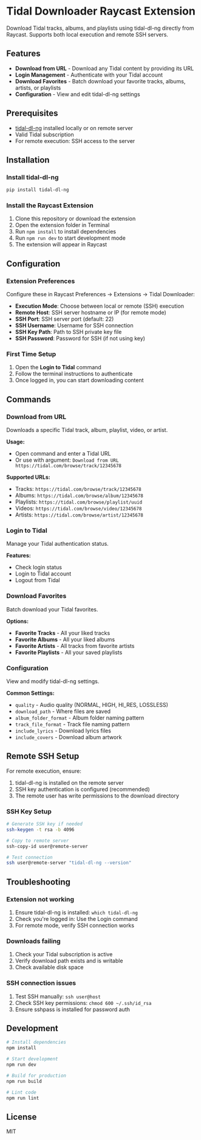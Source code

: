 # Tidal Downloader Raycast Extension

Download Tidal tracks, albums, and playlists using tidal-dl-ng directly from Raycast. Supports both local execution and remote SSH servers.

## Features

- **Download from URL** - Download any Tidal content by providing its URL
- **Login Management** - Authenticate with your Tidal account
- **Download Favorites** - Batch download your favorite tracks, albums, artists, or playlists
- **Configuration** - View and edit tidal-dl-ng settings

## Prerequisites

- [tidal-dl-ng](https://github.com/exislow/tidal-dl-ng) installed locally or on remote server
- Valid Tidal subscription
- For remote execution: SSH access to the server

## Installation

### Install tidal-dl-ng

```bash
pip install tidal-dl-ng
```

### Install the Raycast Extension

1. Clone this repository or download the extension
2. Open the extension folder in Terminal
3. Run `npm install` to install dependencies
4. Run `npm run dev` to start development mode
5. The extension will appear in Raycast

## Configuration

### Extension Preferences

Configure these in Raycast Preferences → Extensions → Tidal Downloader:

- **Execution Mode**: Choose between local or remote (SSH) execution
- **Remote Host**: SSH server hostname or IP (for remote mode)
- **SSH Port**: SSH server port (default: 22)
- **SSH Username**: Username for SSH connection
- **SSH Key Path**: Path to SSH private key file
- **SSH Password**: Password for SSH (if not using key)

### First Time Setup

1. Open the **Login to Tidal** command
2. Follow the terminal instructions to authenticate
3. Once logged in, you can start downloading content

## Commands

### Download from URL

Downloads a specific Tidal track, album, playlist, video, or artist.

**Usage:**
- Open command and enter a Tidal URL
- Or use with argument: `Download from URL https://tidal.com/browse/track/12345678`

**Supported URLs:**
- Tracks: `https://tidal.com/browse/track/12345678`
- Albums: `https://tidal.com/browse/album/12345678`
- Playlists: `https://tidal.com/browse/playlist/uuid`
- Videos: `https://tidal.com/browse/video/12345678`
- Artists: `https://tidal.com/browse/artist/12345678`

### Login to Tidal

Manage your Tidal authentication status.

**Features:**
- Check login status
- Login to Tidal account
- Logout from Tidal

### Download Favorites

Batch download your Tidal favorites.

**Options:**
- **Favorite Tracks** - All your liked tracks
- **Favorite Albums** - All your liked albums
- **Favorite Artists** - All tracks from favorite artists
- **Favorite Playlists** - All your saved playlists

### Configuration

View and modify tidal-dl-ng settings.

**Common Settings:**
- `quality` - Audio quality (NORMAL, HIGH, HI_RES, LOSSLESS)
- `download_path` - Where files are saved
- `album_folder_format` - Album folder naming pattern
- `track_file_format` - Track file naming pattern
- `include_lyrics` - Download lyrics files
- `include_covers` - Download album artwork

## Remote SSH Setup

For remote execution, ensure:

1. tidal-dl-ng is installed on the remote server
2. SSH key authentication is configured (recommended)
3. The remote user has write permissions to the download directory

### SSH Key Setup

```bash
# Generate SSH key if needed
ssh-keygen -t rsa -b 4096

# Copy to remote server
ssh-copy-id user@remote-server

# Test connection
ssh user@remote-server "tidal-dl-ng --version"
```

## Troubleshooting

### Extension not working

1. Ensure tidal-dl-ng is installed: `which tidal-dl-ng`
2. Check you're logged in: Use the Login command
3. For remote mode, verify SSH connection works

### Downloads failing

1. Check your Tidal subscription is active
2. Verify download path exists and is writable
3. Check available disk space

### SSH connection issues

1. Test SSH manually: `ssh user@host`
2. Check SSH key permissions: `chmod 600 ~/.ssh/id_rsa`
3. Ensure sshpass is installed for password auth

## Development

```bash
# Install dependencies
npm install

# Start development
npm run dev

# Build for production
npm run build

# Lint code
npm run lint
```

## License

MIT